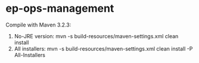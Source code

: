 # ep-ops-management
Compile with Maven 3.2.3:
1. No-JRE version: mvn -s build-resources/maven-settings.xml clean install
2. All installers: mvn -s build-resources/maven-settings.xml clean install -P All-Installers
